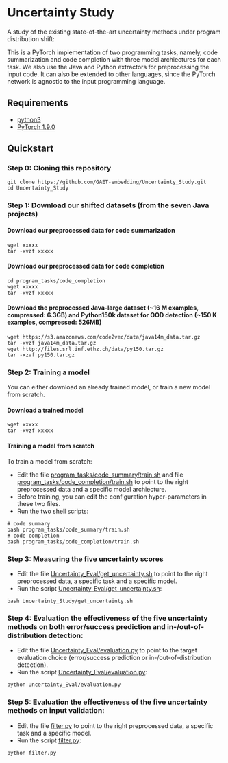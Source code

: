 # Uncertainty Study
A study of the existing state-of-the-art uncertainty methods under program distribution shift:

This is a PyTorch implementation of two programming tasks, namely, code summarization and code completion with three model archiectures for each task. We also use the Java and Python extractors for preprocessing the input code. It can also be extended to other languages, since the PyTorch network is agnostic to the input programming language.

## Requirements
- [python3](https://www.python.org/downloads/release/python-380/)
- [PyTorch 1.9.0](https://pytorch.org/get-started/locally/)

## Quickstart
### Step 0: Cloning this repository
```
git clone https://github.com/GAET-embedding/Uncertainty_Study.git
cd Uncertainty_Study
```
### Step 1: Download our shifted datasets (from the seven Java projects)
#### Download our preprocessed data for code summarization
```
wget xxxxx 
tar -xvzf xxxxx
```
#### Download our preprocessed data for code completion
```
cd program_tasks/code_completion
wget xxxxx
tar -xvzf xxxxx
```
#### Download the preprocessed Java-large dataset (~16 M examples, compressed: 6.3GB) and Python150k dataset for OOD detection (~150 K examples, compressed: 526MB)
```
wget https://s3.amazonaws.com/code2vec/data/java14m_data.tar.gz
tar -xvzf java14m_data.tar.gz
wget http://files.srl.inf.ethz.ch/data/py150.tar.gz
tar -xzvf py150.tar.gz
```
### Step 2: Training a model
You can either download an already trained model, or train a new model from scratch.
#### Download a trained model
```
wget xxxxx
tar -xvzf xxxxx
```
#### Training a model from scratch
To train a model from scratch:
- Edit the file [program_tasks/code_summary/train.sh](program_tasks/code_summary/train.sh) and file [program_tasks/code_completion/train.sh](program_tasks/code_completion/train.sh) to point to the right preprocessed data and a specific model archiecture.
- Before training, you can edit the configuration hyper-parameters in these two files.
- Run the two shell scripts:
```
# code summary
bash program_tasks/code_summary/train.sh
# code completion
bash program_tasks/code_completion/train.sh
```
### Step 3: Measuring the five uncertainty scores
- Edit the file [Uncertainty_Eval/get_uncertainty.sh](Uncertainty_Eval/get_uncertainty.sh) to point to the right preprocessed data, a specific task and a specific model.
- Run the script [Uncertainty_Eval/get_uncertainty.sh](Uncertainty_Eval/get_uncertainty.sh):
```
bash Uncertainty_Study/get_uncertainty.sh
```
### Step 4: Evaluation the effectiveness of the five uncertainty methods on both error/success prediction and in-/out-of-distribution detection:
- Edit the file [Uncertainty_Eval/evaluation.py](Uncertainty_Eval/evaluation.py) to point to the target evaluation choice (error/success prediction or in-/out-of-distribution detection).
- Run the script [Uncertainty_Eval/evaluation.py](Uncertainty_Eval/evaluation.py):
```
python Uncertainty_Eval/evaluation.py
```
### Step 5: Evaluation the effectiveness of the five uncertainty methods on input validation:
- Edit the file [filter.py](filter.py) to point to the right preprocessed data, a specific task and a specific model.
- Run the script [filter.py](filter.py):
```
python filter.py
```

